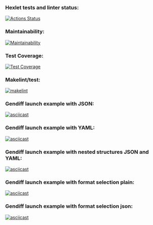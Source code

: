 ### Hexlet tests and linter status:
[![Actions Status](https://github.com/panraman/frontend-project-lvl2/workflows/hexlet-check/badge.svg)](https://github.com/panraman/frontend-project-lvl2/actions)

### Maintainability: 
[![Maintainability](https://api.codeclimate.com/v1/badges/40dfb6d4e8f3daa3aeb0/maintainability)](https://codeclimate.com/github/panraman/frontend-project-lvl2/maintainability)

### Test Coverage: 
[![Test Coverage](https://api.codeclimate.com/v1/badges/40dfb6d4e8f3daa3aeb0/test_coverage)](https://codeclimate.com/github/panraman/frontend-project-lvl2/test_coverage)

### Makelint/test: 
[![makelint](https://github.com/panraman/frontend-project-lvl2/actions/workflows/makelint.yml/badge.svg)](https://github.com/panraman/frontend-project-lvl2/actions/workflows/makelint.yml)

### Gendiff launch example with JSON: 
[![asciicast](https://asciinema.org/a/PSZzxyZifVMqHdr1LEw36ZZhF.svg)](https://asciinema.org/a/PSZzxyZifVMqHdr1LEw36ZZhF)

### Gendiff launch example with YAML: 
[![asciicast](https://asciinema.org/a/XhrCUlLCmSOAaoT6Lu8f5MiFF.svg)](https://asciinema.org/a/XhrCUlLCmSOAaoT6Lu8f5MiFF)

### Gendiff launch example with nested structures JSON and YAML:
[![asciicast](https://asciinema.org/a/FYlr4Fd2Dq0kNBihcHINMxMW8.svg)](https://asciinema.org/a/FYlr4Fd2Dq0kNBihcHINMxMW8)

### Gendiff launch example with format selection plain:
[![asciicast](https://asciinema.org/a/fYgttqriIgayXhK8s68mreBd6.svg)](https://asciinema.org/a/fYgttqriIgayXhK8s68mreBd6)

### Gendiff launch example with format selection json:
[![asciicast](https://asciinema.org/a/ChfnKoEdhUWNzgGMdwjyvSX3U.svg)](https://asciinema.org/a/ChfnKoEdhUWNzgGMdwjyvSX3U)